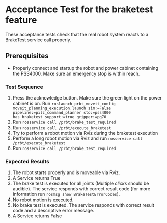 <!--
Copyright (c) 2019 Pilz GmbH & Co. KG

This program is free software: you can redistribute it and/or modify
it under the terms of the GNU Lesser General Public License as published by
the Free Software Foundation, either version 3 of the License, or
(at your option) any later version.

This program is distributed in the hope that it will be useful,
but WITHOUT ANY WARRANTY; without even the implied warranty of
MERCHANTABILITY or FITNESS FOR A PARTICULAR PURPOSE.  See the
GNU Lesser General Public License for more details.

You should have received a copy of the GNU Lesser General Public License
along with this program.  If not, see <http://www.gnu.org/licenses/>.
-->

# Acceptance Test for the braketest feature
These acceptance tests check that the real robot system reacts to a BrakeTest service call properly.

## Prerequisites
  - Properly connect and startup the robot and power cabinet containing the PSS4000.
    Make sure an emergency stop is within reach.

### Test Sequence
  1. Press the acknowledge button. Make sure the green light on the power cabinet is on.
  Run `roslaunch prbt_moveit_config moveit_planning_execution.launch sim:=False pipeline:=pilz_command_planner sto:=pss4000 has_braketest_support:=true gripper:=pg70`
  2. Run `rosservice call /prbt/brake_test_required`
  3. Run `rosservice call /prbt/execute_braketest`
  4. Try to perform a robot motion via Rviz during the braketest execution
  5. Perform a long robot motion via Rviz and run `rosservice call /prbt/execute_braketest`
  6. Run `rosservice call /prbt/brake_test_required`
### Expected Results
  1. The robot starts properly and is moveable via Rviz.
  2. A Service returns True
  3. The brake test is executed for all joints (Multiple *clicks* should be audible).
     The service responds with correct result code (for more information run `rosmsg show BrakeTestErrorCodes`).
  4. No robot motion is executed.
  5. No brake test is executed. The service responds with correct result code and a descriptive error message.
  6. A Service returns False
